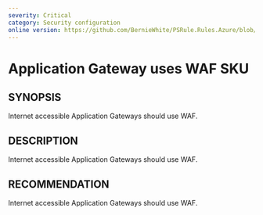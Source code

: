 ```yaml
---
severity: Critical
category: Security configuration
online version: https://github.com/BernieWhite/PSRule.Rules.Azure/blob/master/docs/rules/en/Azure.AppGw.UseWAF.md
---
```


# Application Gateway uses WAF SKU

## SYNOPSIS

Internet accessible Application Gateways should use WAF.

## DESCRIPTION

Internet accessible Application Gateways should use WAF.

## RECOMMENDATION

Internet accessible Application Gateways should use WAF.
